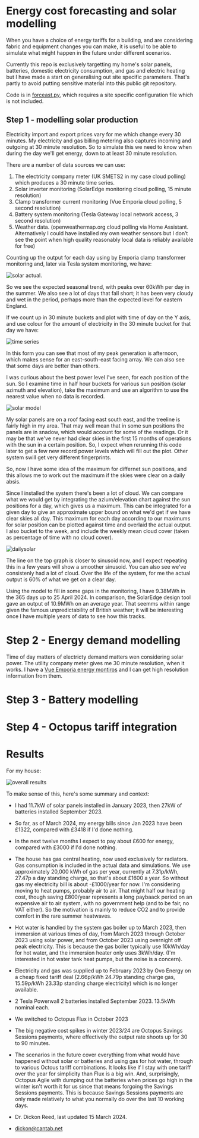 # Energy cost forecasting and solar modelling

When you have a choice of energy tariffs for a building, and are considering fabric and equipment changes you can make,
it is useful to be able to simulate what might happen in the future under different scenarios.

Currently this repo is exclusively targetting my home's solar panels, batteries, domestic electricity consumption,
and gas and electric heating but I have made a start on generalising out site specific parameters. That's partly
to avoid putting sensitive material into this public git repository.

Code is in [forceast.py](forecast.py), which requires a site specific configuration file which is not included.

## Step 1 - modelling solar production

Electricity import and export prices vary for me which change every 30 minutes. My electricity and gas billing metering also
captures incoming and outgoing at 30 minute resolution. So to simulate this we need to know when during the day we'll get
energy, down to at least 30 minute resolution.

There are a number of data sources we can use:

1. The electricity company meter (UK SMETS2 in my case cloud polling) which produces a 30 minute time series.
2. Solar inverter monitoring (SolarEdge monitoring cloud polling, 15 minute resolution)
3. Clamp transformer current monitoring (Vue Emporia cloud polling, 5 second resolution)
4. Battery system monitoring (Tesla Gateway local network access, 3 second resolution)
5. Weather data. (openweathermap.org cloud polling via Home Assistant. Alternatively I could have installed my own weather sensors but I don’t see the point when high quality reasonably local data is reliably available for free)

Counting up the output for each day using by Emporia clamp transformer monitoring and, later via Tesla system monitoring, we have:

![solar actual](solar_actual.png).

So we see the expected seasonal trend, with peaks over 60kWh per day in the summer. We also see a lot of days that fall short; it has been very cloudy and wet in the period, perhaps more than the expected level for eastern England.

If we count up in 30 minute buckets and plot with time of day on the Y axis, and use colour for the amount of electricity in the 30 minute bucket for that day we have:


![time series](solartimes.png)

In this form you can see that most of my peak generation is afternoon, which makes sense for an east-south-east facing array. We can also see that some days are better than others.

I was curious about the best power level I've seen, for each position of the sun. So I examine time in half hour buckets for various sun position (solar azimuth and elevation), take the maximum and use an algorithm to use the nearest value when no data is recorded.

![solar model](solarmodel.png)

My solar panels are on a roof facing east south east, and the treeline is fairly high in my area. That may well mean that in some sun positions the panels are in snadow, which would account for some of the readings. Or it may be that we've never had clear skies in the first 15 months of operations with the sun in a certain position. So, I expect when rerunning this code later to get a few new record power levels which will fill out the plot. Other system swill get very different fingerprints. 

So, now I have some idea of the maximum for differnet sun positions, and this allows me to work out the maximum if the skies were clear on a daily absis. 

Since I installed the system there's been a lot of cloud. We can compare what we would get by integrating the azium/elevation chart against the
sun positions for a day, which gives us a maximum. This can be integrated for a given day to give an approximate upper bound on what we'd get if we have clear skies all day. This maximum for each day according to our maximums for solar position can be plotted against time and overlaid the actual output. I also bucket to the week, and include the weekly mean cloud cover (taken as percentage of time with no cloud cover).

![dailysolar](dailysolar.png)

The line on the top graph is closer to sinusoid now, and I expect repeating this in a few years will show a smoother sinusoid. You can also see we've consistenly had a lot of cloud.
Over the life of the system, for me the actual output is 60% of what we get on a clear day.

Using the model to fill in some gaps in the monitoring, I have 9.38MWh in the 365 days up to 25 April 2024. In comparison, the SolarEdge design tool gave an output of 10.9MWh on an average year. That seemms within range given the famous unpredictability of British weather; it will be interesting once I have multiple years of data to see how this tracks.

# Step 2 - Energy demand modelling

Time of day matters of electricty demand matters wen considering solar power. The utility company meter gives me 30 minute resolution, when it works.
I have a [Vue Emporia energy montiros](https://www.emporiaenergy.com/energy-monitors) and I can get high resolution information from them.


# Step 3 - Battery modelling

# Step 4 - Octopus tariff integration

# Results

For my house:

![overall results](run.png)

To make sense of this, here's some summary and context:

 - I had 11.7kW of solar panels installed in January 2023, then 27kW of batteries installed September 2023. 
 - So far, as of March 2024, my energy bills since Jan 2023 have been £1322, compared with £3418 if I'd done nothing. 
 - In the next twelve months I expect to pay about £600 for energy, compared with £3000 if I'd done nothing.   
 - The house has gas central heating, now used exclusively for radiators. Gas consumption is included in the actual data and simulations. 
   We use approximately 20,000 kWh of gas per year, currently at 7.31p/kWh, 27.47p a day standing charge, so that's about £1600 a year. 
   So without gas my electricity bill is about -£1000/year for now. I'm considering moving to heat pumps, probably air to air. That might
   half our heating cost, though saving £800/year represents a long paybaack period on an expensive air to air system, with no government help 
   (and to be fair, no VAT either). So the motivation is mainly to reduce CO2 and to provide comfort in the rare summer heatwaves.
- Hot water is handled by the system gas boiler up to March 2023, then immersion at various times of day, from March 2023 through October 2023 using
   solar power, and from October 2023 using overnight off peak electricity. This is because the gas boiler typically use 10kWh/day for hot water, and the 
   immersion heater only uses 3kWh/day. (I'm interested in hot water tank heat pumps, but the noise is a concern).
 - Electricity and gas was supplied up to February 2023 by Ovo Energy on a cheap fixed tariff deal (2.66p/kWh 24.79p standing charge gas, 15.59p/kWh 23.33p standing charge electricity) which is no longer available.
 - 2 Tesla Powerwall 2 batteries installed September 2023. 13.5kWh nominal each.
 - We switched to Octopus Flux in October 2023
 - The big negative cost spikes in winter 2023/24 are Octopus Savings Sessions payments, where effectively
   the output rate shoots up for 30 to 90 minutes.
 - The scenarios in the future cover everything from what would have happened without solar or batteries and using gas for hot water, through
   to various Octous tariff combinations. It looks like if I stay with one tariff over the year for simplicity than Flux is a big win. And, surprisingly,
   Octopus Agile with dumping out the batteries when prices go high in the winter isn't worth it for us since that means forgoing the Savings Sessions payments.
   This is because Savings Sessions payments are only made relatively to what you normally do over the last 10 working days. 


- Dr. Dickon Reed, last updated 15 March 2024.
- dickon@cantab.net
